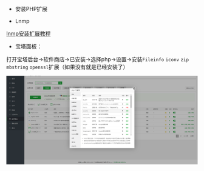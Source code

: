 - 安装PHP扩展

- Lnmp

[lnmp安装扩展教程](https://www.vpser.net/manage/lnmp-php-install-ext.html)

- 宝塔面板：

打开宝塔后台->软件商店->已安装->选择php->设置->安装`Fileinfo` `iconv` `zip` `mbstring` `openssl`扩展（如果没有就是已经安装了）

![](images/微信截图_20211029180211.png)

